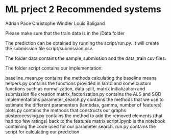 # ML prject 2 Recommended systems
Adrian Pace
Christophe Windler
Louis Baligand

Please make sure that the train data is in the /Data folder

The prediction can be optained by running the script/run.py. It will create the submission file script/submission.csv.

The folder data contains the sample_submission and the data_train csv files.

The folder script contains our implementation:

baseline_mean.py contains the methods calculating the baseline means
helpers.py contains the functions provided in lab10 and some custom functions such as normalization, data split, matrix initialization and submission file creation
matrix_factorization.py contains the ALS and SGD implementations
parameter_search.py contains the methods that we use to estimate the different paramenters (lambdas, gamma, number of features)
plots.py contains the methods that constructs our graphs
postprocessing.py contains the method to add the removed elements (that had too few ratings) back to the features matrix
script.ipynb is the notebook containing the code used for our parameter search.
run.py contains the script for calculating our prediction
